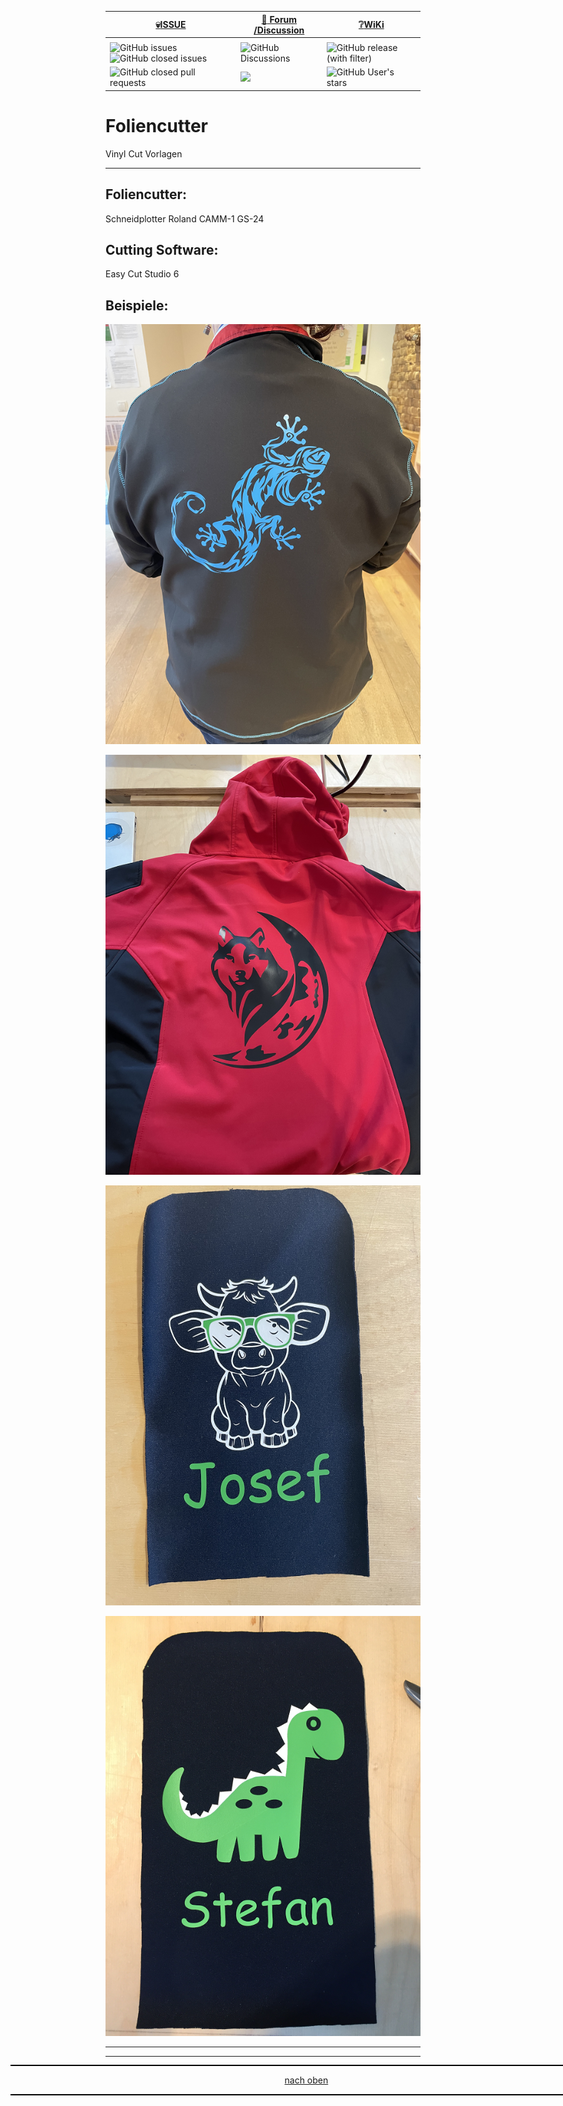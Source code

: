 <a name="oben"></a>


<div align="center">

  |[:skull:ISSUE](https://github.com/frankyhub/Foliencutter/issues?q=is%3Aissue)|[:speech_balloon: Forum /Discussion](https://github.com/frankyhub/Foliencutter/discussions)|[:grey_question:WiKi](https://github.com/frankyhub/Foliencutter/wiki)|
|--|--|--|
| | | |
|![GitHub issues](https://img.shields.io/github/issues/frankyhub/Foliencutter)![GitHub closed issues](https://img.shields.io/github/issues-closed/frankyhub/Foliencutter)|![GitHub Discussions](https://img.shields.io/github/discussions/frankyhub/Foliencutter)|![GitHub release (with filter)](https://img.shields.io/github/v/release/frankyhub/Foliencutter)|
|![GitHub closed pull requests](https://img.shields.io/github/issues-pr-closed/finaldie/skull.svg)[](https://github.com/frankyhub/Foliencutter/pulls)|[<img src="https://img.shields.io/github/license/finaldie/skull.svg">](https://github.com/frankyhub/Foliencutter/blob/main/LICENSE.md)| ![GitHub User's stars](https://img.shields.io/github/stars/frankyhub)|
</div>


# Foliencutter
Vinyl Cut Vorlagen


---
## Foliencutter:
Schneidplotter Roland CAMM-1 GS-24

## Cutting Software:
Easy Cut Studio 6

## Beispiele:


![Bild](pic/geko.png)

![Bild](pic/wolf.png)

![Bild](pic/jo.png)

![Bild](pic/stef.png)



---

<div style="position:absolute; left:2cm; ">   
<ol class="breadcrumb" style="border-top: 2px solid black;border-bottom:2px solid black; height: 45px; width: 900px;"> <p align="center"><a href="#oben">nach oben</a></p></ol>
</div>  

---
